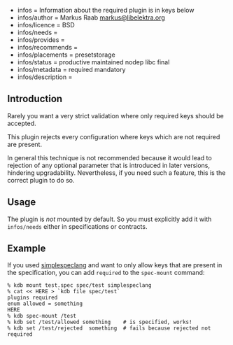 - infos = Information about the required plugin is in keys below
- infos/author = Markus Raab <markus@libelektra.org>
- infos/licence = BSD
- infos/needs =
- infos/provides =
- infos/recommends =
- infos/placements = presetstorage
- infos/status = productive maintained nodep libc final
- infos/metadata = required mandatory
- infos/description =

## Introduction

Rarely you want a very strict validation where only required
keys should be accepted.

This plugin rejects every configuration where keys which are
not required are present.

In general this technique is not recommended because it
would lead to rejection of any optional parameter that is
introduced in later versions, hindering upgradability.
Nevertheless, if you need such a feature, this is the
correct plugin to do so.

## Usage

The plugin is *not* mounted by default.
So you must explicitly add it with `infos/needs`
either in specifications or contracts.

## Example

If you used [simplespeclang](/src/plugins/simplespeclang) and want to
only allow keys that are present in the specification, you can add `required`
to the `spec-mount` command:

	% kdb mount test.spec spec/test simplespeclang
	% cat << HERE > `kdb file spec/test`
	plugins required
	enum allowed = something
	HERE
	% kdb spec-mount /test
	% kdb set /test/allowed something    # is specified, works!
	% kdb set /test/rejected  something  # fails because rejected not required

